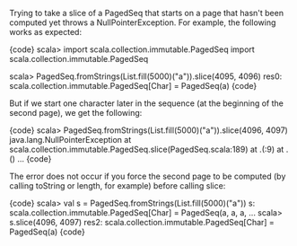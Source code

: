 Trying to take a slice of a PagedSeq that starts on a page that hasn't been computed yet throws a NullPointerException. For example, the following works as expected:

{code}
scala> import scala.collection.immutable.PagedSeq
import scala.collection.immutable.PagedSeq

scala> PagedSeq.fromStrings(List.fill(5000)("a")).slice(4095, 4096)
res0: scala.collection.immutable.PagedSeq[Char] = PagedSeq(a)
{code}

But if we start one character later in the sequence (at the beginning of the second page), we get the following:

{code}
scala> PagedSeq.fromStrings(List.fill(5000)("a")).slice(4096, 4097)
java.lang.NullPointerException
        at scala.collection.immutable.PagedSeq.slice(PagedSeq.scala:189)
        at .<init>(<console>:9)
        at .<clinit>(<console>)
        ...
{code}

The error does not occur if you force the second page to be computed (by calling toString or length, for example) before calling slice:

{code}
scala> val s = PagedSeq.fromStrings(List.fill(5000)("a"))
s: scala.collection.immutable.PagedSeq[Char] = PagedSeq(a, a, a,  ...
scala> s.slice(4096, 4097)
res2: scala.collection.immutable.PagedSeq[Char] = PagedSeq(a)
{code}

